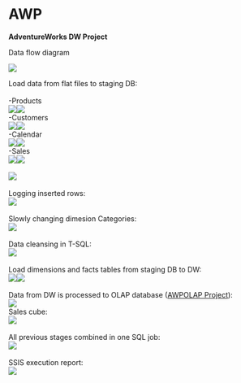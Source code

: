 # AWP
**AdventureWorks DW Project**

Data flow diagram

<img src="Documentation/img/flow.png">

Load data from flat files to staging DB:<br />
<br />
-Products<br />
<img src="Documentation/img/PackageProducts.png"><img src="Documentation/img/DFT_Products.png"><br />
-Customers<br />
<img src="Documentation/img/PackageCustomers.png"><img src="Documentation/img/DFT_Customers.png"><br />
-Calendar<br />
<img src="Documentation/img/PackageCalendar.png"><img src="Documentation/img/DFT_Calendar.png"><br />
-Sales<br />
<img src="Documentation/img/PackageSales.png"><img src="Documentation/img/DFT_Sales.png"><br />
<br />
<img src="Documentation/img/LoadRAWDataToStagingDB.png"><br />
<br />
Logging inserted rows:<br />
<img src="Documentation/img/LogsTableStagingDB.png"><br />
<br />
Slowly changing dimesion Categories:<br />
<img src="Documentation/img/DFT_SCDCategories.png"><br />
<br />
Data cleansing in T-SQL:<br />
<img src="Documentation/img/DataCleansingStagingToDB.png"><br />
<br />
Load dimensions and facts tables from staging DB to DW:<br />
<img src="Documentation/img/LoadDimensions.png"><img src="Documentation/img/LoadFacts.png"><br />
<br />
Data from DW is processed to OLAP database ([AWPOLAP Project](https://github.com/maciejsss/AWPOLAP)):<br />
<img src="Documentation/img/OLAPdb.png">
<br />
Sales cube:<br />
<img src="Documentation/img/SalesCube.png"><br />
<br />
All previous stages combined in one SQL job:<br />
<img src="Documentation/img/ETLjob.png"><br />
<br />
SSIS execution report:<br />
<img src="Documentation/img/ExecutionReport.png"><br />


